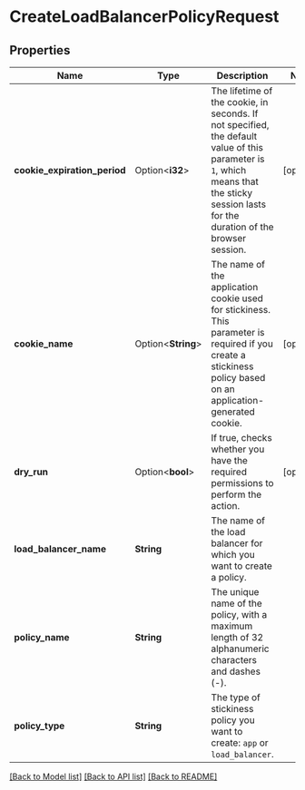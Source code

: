 # CreateLoadBalancerPolicyRequest

## Properties

Name | Type | Description | Notes
------------ | ------------- | ------------- | -------------
**cookie_expiration_period** | Option<**i32**> | The lifetime of the cookie, in seconds. If not specified, the default value of this parameter is `1`, which means that the sticky session lasts for the duration of the browser session. | [optional]
**cookie_name** | Option<**String**> | The name of the application cookie used for stickiness. This parameter is required if you create a stickiness policy based on an application-generated cookie. | [optional]
**dry_run** | Option<**bool**> | If true, checks whether you have the required permissions to perform the action. | [optional]
**load_balancer_name** | **String** | The name of the load balancer for which you want to create a policy. | 
**policy_name** | **String** | The unique name of the policy, with a maximum length of 32 alphanumeric characters and dashes (-). | 
**policy_type** | **String** | The type of stickiness policy you want to create: `app` or `load_balancer`. | 

[[Back to Model list]](../README.md#documentation-for-models) [[Back to API list]](../README.md#documentation-for-api-endpoints) [[Back to README]](../README.md)


